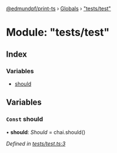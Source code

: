 [@edmundpf/print-ts](../README.md) › [Globals](../globals.md) › ["tests/test"](_tests_test_.md)

# Module: "tests/test"

## Index

### Variables

* [should](_tests_test_.md#const-should)

## Variables

### `Const` should

• **should**: *Should* = chai.should()

*Defined in [tests/test.ts:3](https://github.com/edmundpf/print-ts/blob/f757ccc/src/tests/test.ts#L3)*

